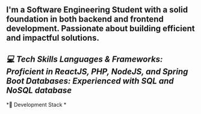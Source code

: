 
I'm a Software Engineering Student with a solid foundation in both backend and 
frontend development. Passionate about building efficient and impactful solutions.
--------------------------------------------------
*💻 Tech Skills
Languages & Frameworks:
Proficient in ReactJS, PHP, NodeJS, and Spring Boot
Databases:
Experienced with SQL and NoSQL database*
--------------------------------------------------
*🔧 Development Stack
*

